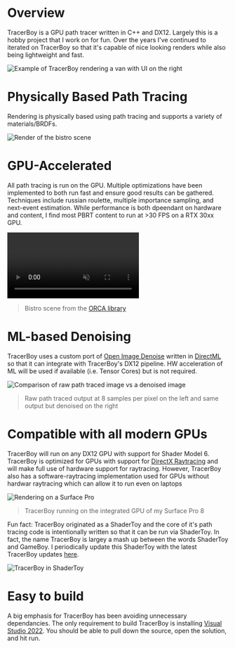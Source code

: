 # Overview

TracerBoy is a GPU path tracer written in C++ and DX12. Largely this is a hobby project that I work on for fun. Over the years I've continued to iterated on TracerBoy so that it's capable of nice looking renders while also being lightweight and fast.  

![Example of TracerBoy rendering a van with UI on the right](https://wallisc.github.io/assets/TracerBoy/Van.jpg)

# Physically Based Path Tracing

Rendering is physically based using path tracing and supports a variety of materials/BRDFs.

![Render of the bistro scene](https://wallisc.github.io/assets/TracerBoy/bathroom.jpg)


<!--- Reference scenes have been validated against the reference renderer from [PBRT][PBRT] --->

# GPU-Accelerated

All path tracing is run on the GPU. Multiple optimizations have been implemented to both run fast and ensure good results can be gathered. Techniques include russian roulette, multiple importance sampling, and next-event estimation. While performance is both dpeendant on hardware and content, I find most PBRT content to run at >30 FPS on a RTX 30xx GPU.

<video controls loop autoplay muted>
    <source src="https://github.com/wallisc/wallisc.github.io/raw/master/assets/TracerBoy/Demo.mp4" type="video/mp4">
    Your browser does not support the video tag.
</video>

> Bistro scene from the [ORCA library][Orca]


# ML-based Denoising

TracerBoy uses a custom port of [Open Image Denoise][OIDN] written in [DirectML][DML] so that it can integrate with TracerBoy's DX12 pipeline. HW acceleration of ML will be used if available (i.e. Tensor Cores) but is not required.

![Comparison of raw path traced image vs a denoised image](https://wallisc.github.io/assets/ML/DenoisedKitchen.jpg)
> Raw path traced output at 8 samples per pixel on the left and same output but denoised on the right

# Compatible with all modern GPUs

TracerBoy will run on any DX12 GPU with support for Shader Model 6. TracerBoy is optimized for GPUs with support for [DirectX Raytracing][DXR] and will make full use of hardware support for raytracing. However, TracerBoy also has a software-raytracing implementation used for GPUs without hardwar raytracing which can allow it to run even on laptops

![Rendering on a Surface Pro](https://wallisc.github.io/assets/ML/surface.jpg)
> TracerBoy running on the integrated GPU of my Surface Pro 8

Fun fact: TracerBoy originated as a ShaderToy and the core of it's path tracing code is intentionally written so that it can be run via ShaderToy. In fact, the name TracerBoy is largey a mash up between the words ShaderToy and GameBoy. I periodically update this ShaderToy with the latest TracerBoy updates [here][TracerBoyShaderToy].

![TracerBoy in ShaderToy](https://wallisc.github.io/assets/TracerBoy/TracerBoyShaderToy.jpg)

# Easy to build

A big emphasis for TracerBoy has been avoiding unnecessary dependancies. The only requirement to build TracerBoy is installing [Visual Studio 2022][VS2022]. You should be able to pull down the source, open the solution, and hit run.

[VS2022]: https://visualstudio.microsoft.com/vs/
[PBRT]: https://pbrt.org/
[DML]: https://microsoft.github.io/DirectML/
[DXR]: https://microsoft.github.io/DirectX-Specs/d3d/Raytracing.html
[TracerBoyShaderToy]: https://www.shadertoy.com/view/fl3fRS
[Orca]: https://developer.nvidia.com/orca
[Benedikt]: https://benedikt-bitterli.me/resources/
[OIDN]: https://www.openimagedenoise.org/